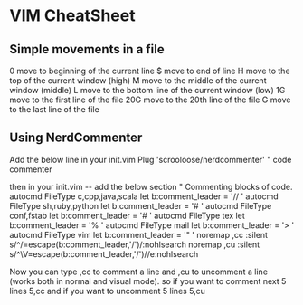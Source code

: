 # VIM CheatSheet

## Simple movements in a file
0 	move to beginning of the current line
$ 	move to end of line
H 	move to the top of the current window (high)
M 	move to the middle of the current window (middle)
L 	move to the bottom line of the current window (low)
1G 	move to the first line of the file
20G 	move to the 20th line of the file
G 	move to the last line of the file

## Using NerdCommenter
Add the below line in your init.vim
Plug 'scrooloose/nerdcommenter'                                   " code commenter

then in your init.vim -- add the below section
" Commenting blocks of code.
autocmd FileType c,cpp,java,scala let b:comment_leader = '// '
autocmd FileType sh,ruby,python   let b:comment_leader = '# '
autocmd FileType conf,fstab       let b:comment_leader = '# '
autocmd FileType tex              let b:comment_leader = '% '
autocmd FileType mail             let b:comment_leader = '> '
autocmd FileType vim              let b:comment_leader = '" '
noremap <silent> ,cc :<C-B>silent <C-E>s/^/<C-R>=escape(b:comment_leader,'/')<CR>/<CR>:nohlsearch<CR>
noremap <silent> ,cu :<C-B>silent <C-E>s/^\V<C-R>=escape(b:comment_leader,'/')<CR>//e<CR>:nohlsearch<CR>

Now you can type ,cc to comment a line and ,cu to uncomment a line (works both in normal and visual mode).
so if you want to comment next 5 lines 5,cc
and if you want to uncomment 5 lines 5,cu
